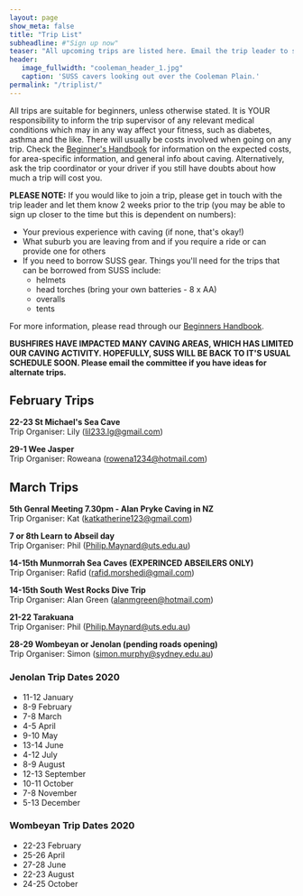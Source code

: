```yaml
---
layout: page
show_meta: false
title: "Trip List"
subheadline: #"Sign up now"
teaser: "All upcoming trips are listed here. Email the trip leader to sign up."
header:
   image_fullwidth: "cooleman_header_1.jpg"
   caption: 'SUSS cavers looking out over the Cooleman Plain.'
permalink: "/triplist/"
---
```


<!-- To Do convert this to auto genarage from a yaml file -->

All trips are suitable for beginners, unless otherwise stated.  It is YOUR responsibility to inform the trip supervisor of any relevant medical
conditions which may in any way affect your fitness, such as diabetes,
asthma and the like. There will usually be costs involved when going on any trip. Check the <a href="/assets/handbook.pdf">Beginner's Handbook</a>
for information on the expected costs, for area-specific information, and general info about caving. Alternatively, ask the trip coordinator or your driver
if you still have doubts about how much a trip will cost you.

**PLEASE NOTE:**
If you would like to join a trip, please get in touch with the trip leader and let them know 2 weeks prior to the trip (you may be able to sign up closer to the time but this is dependent on numbers):

-   Your previous experience with caving (if none, that's okay!)
-   What suburb you are leaving from and if you require a ride or can provide one for others
-   If you need to borrow SUSS gear. Things you'll need for the trips that can be borrowed from SUSS include:
    -   helmets
    -   head torches (bring your own batteries - 8 x AA)
    -   overalls
    -   tents

For more information, please read through our [Beginners Handbook](/assets/handbook.pdf).

**BUSHFIRES HAVE IMPACTED MANY CAVING AREAS, WHICH HAS LIMITED OUR CAVING ACTIVITY. HOPEFULLY, SUSS WILL BE BACK TO IT'S USUAL SCHEDULE SOON. Please email the committee if you have ideas for alternate trips.**

## February Trips 

**22-23 St Michael's Sea Cave**  
Trip Organiser: Lily (lil233.lg@gmail.com)

**29-1 Wee Jasper**  
Trip Organiser: Roweana (rowena1234@hotmail.com)  


## March Trips 

**5th Genral Meeting 7.30pm - Alan Pryke Caving in NZ**   
Trip Organiser: Kat (katkatherine123@gmail.com)

**7 or 8th Learn to Abseil day**   
Trip Organiser: Phil (Philip.Maynard@uts.edu.au)

**14-15th Munmorrah Sea Caves (EXPERINCED ABSEILERS ONLY)**   
Trip Organiser: Rafid (rafid.morshedi@gmail.com)

**14-15th South West Rocks Dive Trip**   
Trip Organiser: Alan Green (alanmgreen@hotmail.com)

**21-22 Tarakuana**   
Trip Organiser: Phil (Philip.Maynard@uts.edu.au)

**28-29 Wombeyan or Jenolan (pending roads opening)**   
Trip Organiser: Simon (simon.murphy@sydney.edu.au)


### Jenolan Trip Dates 2020  

- 11-12 January
- 8-9 February
- 7-8 March
- 4-5 April
- 9-10 May
- 13-14 June
- 4-12 July 
- 8-9 August
- 12-13 September
- 10-11 October
- 7-8 November
- 5-13 December

### Wombeyan Trip Dates 2020

- 22-23 February
- 25-26 April
- 27-28 June
- 22-23 August
- 24-25 October
